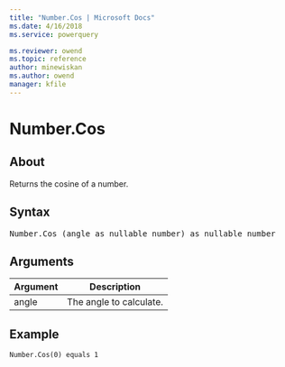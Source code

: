 ```yaml
---
title: "Number.Cos | Microsoft Docs"
ms.date: 4/16/2018
ms.service: powerquery

ms.reviewer: owend
ms.topic: reference
author: minewiskan
ms.author: owend
manager: kfile
---
```

# Number.Cos

  
## About  
Returns the cosine of a number.  
  
## Syntax

<pre>
Number.Cos (angle as nullable number) as nullable number  
</pre>
  
## Arguments  
  
|Argument|Description|  
|------------|---------------|  
|angle|The angle to calculate.|  
  
## Example  
  
```powerquery-m
Number.Cos(0) equals 1  
```  
